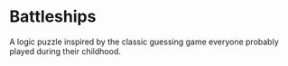 # Battleships

A logic puzzle inspired by the classic guessing game everyone probably played during their childhood.
